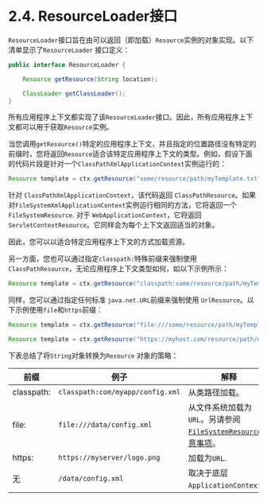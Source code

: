 # 2.4. ResourceLoader接口

`ResourceLoader`接口旨在由可以返回（即加载）`Resource`实例的对象实现。以下清单显示了`ResourceLoader` 接口定义：

```java
public interface ResourceLoader {

    Resource getResource(String location);

    ClassLoader getClassLoader();
}
```

所有应用程序上下文都实现了该`ResourceLoader`接口。因此，所有应用程序上下文都可以用于获取`Resource`实例。

当您调用`getResource()`特定的应用程序上下文，并且指定的位置路径没有特定的前缀时，您将返回`Resource`适合该特定应用程序上下文的类型。例如，假设下面的代码片段是针对一个`ClassPathXmlApplicationContext`实例运行的：

```java
Resource template = ctx.getResource("some/resource/path/myTemplate.txt");
```

针对 `ClassPathXmlApplicationContext`，该代码返回 `ClassPathResource`。如果对`FileSystemXmlApplicationContext`实例运行相同的方法，它将返回一个`FileSystemResource`. 对于 `WebApplicationContext`，它将返回 `ServletContextResource`。它同样会为每个上下文返回适当的对象。

因此，您可以以适合特定应用程序上下文的方式加载资源。

另一方面，您也可以通过指定`classpath:`特殊前缀来强制使用`ClassPathResource`，无论应用程序上下文类型如何，如以下示例所示：

```java
Resource template = ctx.getResource("classpath:some/resource/path/myTemplate.txt");
```

同样，您可以通过指定任何标准 `java.net.URL`前缀来强制使用 `UrlResource`。以下示例使用`file`和`https`前缀：

```java
Resource template = ctx.getResource("file:///some/resource/path/myTemplate.txt");
```

```java
Resource template = ctx.getResource("https://myhost.com/resource/path/myTemplate.txt");
```

下表总结了将`String`对象转换为`Resource` 对象的策略：

| 前缀         | 例子                               | 解释                                                                                                                                                                 |
| ---------- | -------------------------------- | ------------------------------------------------------------------------------------------------------------------------------------------------------------------ |
| classpath: | `classpath:com/myapp/config.xml` | 从类路径加载。                                                                                                                                                            |
| file:      | `file:///data/config.xml`        | 从文件系统加载为 `URL`。另请参阅[`FileSystemResource`注意事项](https://docs.spring.io/spring-framework/docs/current/reference/html/core.html#resources-filesystemresource-caveats)。 |
| https:     | `https://myserver/logo.png`      | 加载为`URL`.                                                                                                                                                          |
| 无          | `/data/config.xml`               | 取决于底层`ApplicationContext`。                                                                                                                                         |

####
